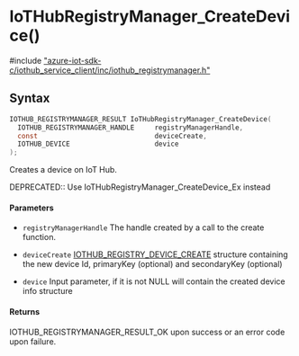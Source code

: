 # IoTHubRegistryManager_CreateDevice()

\#include ["azure-iot-sdk-c/iothub_service_client/inc/iothub_registrymanager.h"](../iot-c-ref-iothub-registrymanager-h.md)  

## Syntax

```C
IOTHUB_REGISTRYMANAGER_RESULT IoTHubRegistryManager_CreateDevice(
  IOTHUB_REGISTRYMANAGER_HANDLE  	registryManagerHandle,
  const                          	deviceCreate,
  IOTHUB_DEVICE                  	device
);

```

Creates a device on IoT Hub.

DEPRECATED:: Use IoTHubRegistryManager_CreateDevice_Ex instead 
#### Parameters
* `registryManagerHandle` The handle created by a call to the create function. 

* `deviceCreate` [IOTHUB_REGISTRY_DEVICE_CREATE](#struct_i_o_t_h_u_b___r_e_g_i_s_t_r_y___d_e_v_i_c_e___c_r_e_a_t_e) structure containing the new device Id, primaryKey (optional) and secondaryKey (optional) 

* `device` Input parameter, if it is not NULL will contain the created device info structure

#### Returns
IOTHUB_REGISTRYMANAGER_RESULT_OK upon success or an error code upon failure.

